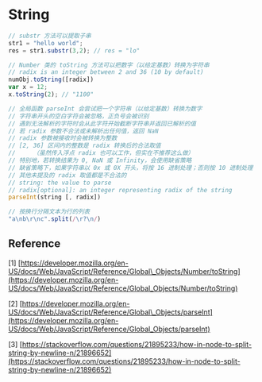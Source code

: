 # String

```javascript
// substr 方法可以提取子串
str1 = "hello world";
res = str1.substr(3,2); // res = "lo"

// Number 类的 toString 方法可以把数字（以给定基数）转换为字符串
// radix is an integer between 2 and 36 (10 by default)
numObj.toString([radix])
var x = 12;
x.toString(2); // "1100"

// 全局函数 parseInt 会尝试把一个字符串（以给定基数）转换为数字
// 字符串开头的空白字符会被忽略，正负号会被识别
// 遇到无法解析的字符时会从此字符开始截断字符串并返回已解析的值
// 若 radix 参数不合法或未解析出任何值，返回 NaN
// radix 参数被接收时会被转换为整数
// [2, 36] 区间内的整数是 radix 转换后的合法取值
//     （虽然传入浮点 radix 也可以工作，但实在不推荐这么做）
// 特别地，若转换结果为 0, NaN 或 Infinity，会使用缺省策略
// 缺省策略下，如果字符串以 0x 或 0X 开头，将按 16 进制处理；否则按 10 进制处理
// 其他未提及的 radix 取值都是不合法的
// string: the value to parse
// radix[optional]: an integer representing radix of the string
parseInt(string [, radix])

// 按换行分隔文本为行的列表
"a\nb\r\nc".split(/\r?\n/)
```

## Reference

\[1\] [https://developer.mozilla.org/en-US/docs/Web/JavaScript/Reference/Global\_Objects/Number/toString](https://developer.mozilla.org/en-US/docs/Web/JavaScript/Reference/Global_Objects/Number/toString)

\[2\] [https://developer.mozilla.org/en-US/docs/Web/JavaScript/Reference/Global\_Objects/parseInt](https://developer.mozilla.org/en-US/docs/Web/JavaScript/Reference/Global_Objects/parseInt)

\[3\] [https://stackoverflow.com/questions/21895233/how-in-node-to-split-string-by-newline-n/21896652](https://stackoverflow.com/questions/21895233/how-in-node-to-split-string-by-newline-n/21896652)



